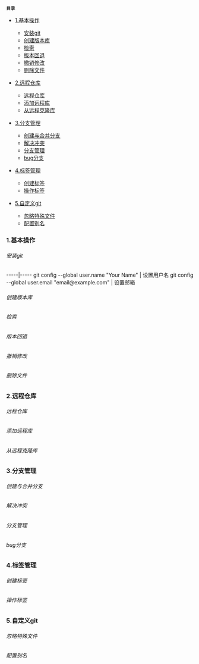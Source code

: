 **`目录`**

- [1.基本操作](#基本操作)
	+ [安装git](#安装git)
	+ [创建版本库](#创建版本库)
	+ [检索](#检索)
	+ [版本回退](#版本回退)
	+ [撤销修改](#撤销修改)
	+ [删除文件](#删除文件)

- [2.远程仓库](#远程仓库)
	+ [远程仓库](#远程仓库)
	+ [添加远程库](#添加远程库)
	+ [从远程克隆库](#从远程克隆库)

- [3.分支管理](#分支管理)
	+ [创建与合并分支](#创建与合并分支)
	+ [解决冲突](#解决冲突)
	+ [分支管理](#分支管理)
	+ [bug分支](#bug分支)

- [4.标签管理](#标签管理)
	+ [创建标签](#创建标签)
	+ [操作标签](#操作标签)

- [5.自定义git](#自定义git)
	+ [忽略特殊文件](#忽略特殊文件)
	+ [配置别名](#配置别名)

<h3 id="基本操作">1.基本操作</h3>

<h6 id="安装git">安装git</h6>
-----|-----
git config --global user.name "Your Name" | 设置用户名
git config --global user.email "email@example.com" | 设置邮箱

<h6 id="创建版本库">创建版本库</h6>

<h6 id="检索">检索</h6>

<h6 id="版本回退">版本回退</h6>

<h6 id="撤销修改">撤销修改</h6>

<h6 id="删除文件">删除文件</h6>


<h3 id="远程仓库">2.远程仓库</h3>

<h6 id="远程仓库">远程仓库</h6>

<h6 id="添加远程库">添加远程库</h6>

<h6 id="从远程克隆库">从远程克隆库</h6>


<h3 id="分支管理">3.分支管理</h3>

<h6 id="创建与合并分支">创建与合并分支</h6>

<h6 id="解决冲突">解决冲突</h6>

<h6 id="分支管理">分支管理</h6>

<h6 id="bug分支">bug分支</h6>


<h3 id="标签管理">4.标签管理</h3>

<h6 id="创建标签">创建标签</h6>

<h6 id="操作标签">操作标签</h6>


<h3 id="自定义git">5.自定义git</h3>

<h6 id="忽略特殊文件">忽略特殊文件</h6>

<h6 id="配置别名">配置别名</h6>
